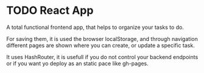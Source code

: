 # TODO React App

A total functional frontend app, that helps to organize your tasks to do.

For saving them, it is used the browser localStorage, and through navigation  different pages are shown where you can create, or update a specific task.

It uses HashRouter, it is usefull if you do not control your backend endpoints or if you want yo deploy as an static pace like gh-pages.